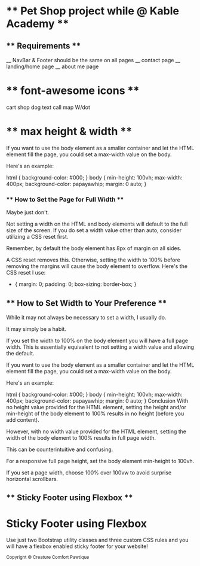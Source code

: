 #   ** Pet Shop project while @ Kable Academy **

##   ** Requirements **
  __ NavBar & Footer should be the same on all pages
  __ contact page
  __ landing/home page 
  __ about me page

#   ** font-awesome icons **
cart        <i class="fa-solid fa-cart-shopping"></i>
shop        <i class="fa-solid fa-shop"></i>
dog         <i class="fa-solid fa-dog"></i>
text        <i class="fa-solid fa-message-text"></i>
call        <i class="fa-solid fa-phone"></i>
map W/dot   <i class="fa-solid fa-map-location-dot"></i>







#   ** max height & width **
If you want to use the body element as a smaller container and let the HTML element fill the page, you could set a max-width value on the body.

Here's an example:

html { background-color: #000; } 
body {
    min-height: 100vh;
    max-width: 400px;
    background-color: papayawhip; 
    margin: 0 auto;
}



###   ** How to Set the Page for Full Width **
Maybe just don't.

Not setting a width on the HTML and body elements will default to the full size of the screen. If you do set a width value other than auto, consider utilizing a CSS reset first.

Remember, by default the body element has 8px of margin on all sides.

A CSS reset removes this. Otherwise, setting the width to 100% before removing the margins will cause the body element to overflow. Here's the CSS reset I use:

* { 
    margin: 0;
    padding: 0;
    box-sizing: border-box;
}

##   ** How to Set Width to Your Preference **
While it may not always be necessary to set a width, I usually do.

It may simply be a habit.

If you set the width to 100% on the body element you will have a full page width. This is essentially equivalent to not setting a width value and allowing the default.

If you want to use the body element as a smaller container and let the HTML element fill the page, you could set a max-width value on the body.

Here's an example:

html { background-color: #000; } 
body {
    min-height: 100vh;
    max-width: 400px;
    background-color: papayawhip; 
    margin: 0 auto;
}
Conclusion
With no height value provided for the HTML element, setting the height and/or min-height of the body element to 100% results in no height (before you add content).

However, with no width value provided for the HTML element, setting the width of the body element to 100% results in full page width.

This can be counterintuitive and confusing.

For a responsive full page height, set the body element min-height to 100vh.

If you set a page width, choose 100% over 100vw to avoid surprise horizontal scrollbars.






##   ** Sticky Footer using Flexbox **
 <body class="d-flex flex-column">
        <div id="page-content">
          <div class="container text-center">
            <div class="row justify-content-center">
              <div class="col-md-7">
                <h1 class="fw-light mt-4 text-white">Sticky Footer using Flexbox</h1>
                <p class="lead text-white-50">Use just two Bootstrap utility classes and three custom CSS rules and you will have a flexbox enabled sticky footer for your website!</p>
              </div>
            </div>
          </div>
        </div>
        <footer id="sticky-footer" class="flex-shrink-0 py-4 bg-dark text-white-50">
          <div class="container text-center">
            <small>Copyright &copy; Creature Comfort Pawtique</small>
          </div>
        </footer>
      </body>